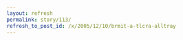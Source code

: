```yaml
---
layout: refresh
permalink: story/113/
refresh_to_post_id: /x/2005/12/10/brmit-a-tlcra-alltray
---
```

